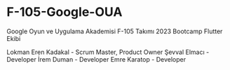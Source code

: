 # F-105-Google-OUA
Google Oyun ve Uygulama Akademisi F-105 Takımı 2023 Bootcamp Flutter Ekibi

Lokman Eren Kadakal - Scrum Master, Product Owner
Şevval Elmacı - Developer
İrem Duman - Developer
Emre Karatop - Developer
